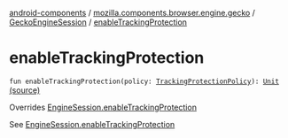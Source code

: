 [android-components](../../index.md) / [mozilla.components.browser.engine.gecko](../index.md) / [GeckoEngineSession](index.md) / [enableTrackingProtection](./enable-tracking-protection.md)

# enableTrackingProtection

`fun enableTrackingProtection(policy: `[`TrackingProtectionPolicy`](../../mozilla.components.concept.engine/-engine-session/-tracking-protection-policy/index.md)`): `[`Unit`](https://kotlinlang.org/api/latest/jvm/stdlib/kotlin/-unit/index.html) [(source)](https://github.com/mozilla-mobile/android-components/blob/master/components/browser/engine-gecko-beta/src/main/java/mozilla/components/browser/engine/gecko/GeckoEngineSession.kt#L165)

Overrides [EngineSession.enableTrackingProtection](../../mozilla.components.concept.engine/-engine-session/enable-tracking-protection.md)

See [EngineSession.enableTrackingProtection](../../mozilla.components.concept.engine/-engine-session/enable-tracking-protection.md)

